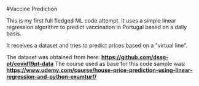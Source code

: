 #Vaccine Prediction

This is my first full fledged ML code attempt.
It uses a simple linear regression algorithm to predict vaccination in Portugal based on a daily basis.

It receives a dataset and tries to predict prices based on a "virtual line".

The dataset was obtained from here: **https://github.com/dssg-pt/covid19pt-data**
The course used as base for this code sample was:
**https://www.udemy.com/course/house-price-prediction-using-linear-regression-and-python-examturf/**
